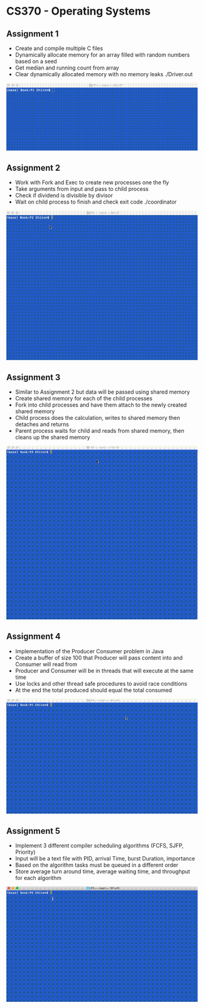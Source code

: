 # CS370 - Operating Systems


## Assignment 1

- Create and compile multiple C files
- Dynamically allocate memory for an array filled with random numbers based on a seed
- Get median and running count from array
- Clear dynamically allocated memory with no memory leaks
  ./Driver.out <seed>

![hw1demo](demo/hw1.gif)

## Assignment 2

- Work with Fork and Exec to create new processes one the fly
- Take arguments from input and pass to child process
- Check if dividend is divisible by divisor
- Wait on child process to finish and check exit code
  ./coordinator <divisor> <dividend> <dividend> <dividend> <dividend>

![hw2demo](demo/hw2.gif)

## Assignment 3

- Similar to Assignment 2 but data will be passed using shared memory
- Create shared memory for each of the child processes
- Fork into child processes and have them attach to the newly created shared memory
- Child process does the calculation, writes to shared memory then detaches and returns
- Parent process waits for child and reads from shared memory, then cleans up the shared memory

![hw3demo](demo/hw3.gif)

## Assignment 4

- Implementation of the Producer Consumer problem in Java
- Create a buffer of size 100 that Producer will pass content into and Consumer will read from
- Producer and Consumer will be in threads that will execute at the same time
- Use locks and other thread safe procedures to avoid race conditions
- At the end the total produced should equal the total consumed

![hw4demo](demo/hw4.gif)

## Assignment 5

- Implement 3 different compiler scheduling algorithms (FCFS, SJFP, Priority)
- Input will be a text file with PID, arrival Time, burst Duration, importance
- Based on the algorithm tasks must be queued in a different order
- Store average turn around time, average waiting time, and throughput for each algorithm


![hw5demo](demo/hw5.gif)